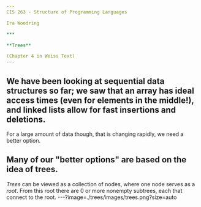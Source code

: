 ```yaml
---
CIS 263 - Structure of Programming Languages

Ira Woodring

***

**Trees**

(Chapter 4 in Weiss Text)
---
```

We have been looking at sequential data structures so far;  we saw that an array has ideal access times (even for elements in the middle!), and linked lists allow for fast insertions and deletions.
---
For a large amount of data though, that is changing rapidly, we need a better option.

Many of our "better options" are based on the idea of trees.
---
*Trees* can be viewed as a collection of nodes, where one node serves as a *root*.  From this root there are 0 or more nonempty subtrees, each that connect to the root.
---?image=./trees/images/trees.png?size=auto
